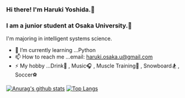 ### Hi there! I'm Haruki Yoshida.👋

### I am a junior student at Osaka University.🏫 
I'm majoring in intelligent systems science.

- 🌱 I’m currently learning ...Python
- 📫 How to reach me ...email: haruki.osaka.u@gmail.com
- ⚡ My hobby ...Drink🍺 , Music🎧 , Muscle Training💪 , Snowboard🏂 , Soccer⚽   
  
[![Anurag's github stats](https://github-readme-stats.vercel.app/api?username=yoshiyoshiharu)](https://github.com/anuraghazra/github-readme-stats)
[![Top Langs](https://github-readme-stats.vercel.app/api/top-langs/?username=yoshiyoshiharu&langs_count=3)](https://github.com/anuraghazra/github-readme-stats)
